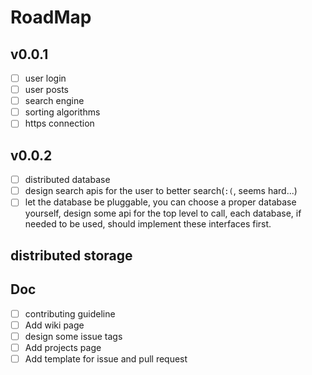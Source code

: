 # RoadMap

## v0.0.1
- [ ] user login
- [ ] user posts
- [ ] search engine
- [ ] sorting algorithms
- [ ] https connection

## v0.0.2
- [ ] distributed database
- [ ] design search apis for the user to better search(`:(`, seems hard...)
- [ ] let the database be pluggable, you can choose a proper database yourself, design some api for the top level to call, each database, if needed to be used, should implement these interfaces first.

## distributed storage

## Doc
- [ ] contributing guideline
- [ ] Add wiki page
- [ ] design some issue tags
- [ ] Add projects page
- [ ] Add template for issue and pull request